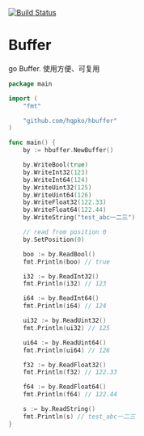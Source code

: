 [![Build Status](https://travis-ci.org/hqpko/hbuffer.svg?branch=master)](https://travis-ci.org/hqpko/hbuffer)

# Buffer
go Buffer.
使用方便、可复用

```go
package main

import (
	"fmt"

	"github.com/hqpko/hbuffer"
)

func main() {
	by := hbuffer.NewBuffer()

	by.WriteBool(true)
	by.WriteInt32(123)
	by.WriteInt64(124)
	by.WriteUint32(125)
	by.WriteUint64(126)
	by.WriteFloat32(122.33)
	by.WriteFloat64(122.44)
	by.WriteString("test_abc一二三")

	// read from position 0
	by.SetPosition(0)

	boo := by.ReadBool()
	fmt.Println(boo) // true

	i32 := by.ReadInt32()
	fmt.Println(i32) // 123

	i64 := by.ReadInt64()
	fmt.Println(i64) // 124

	ui32 := by.ReadUint32()
	fmt.Println(ui32) // 125

	ui64 := by.ReadUint64()
	fmt.Println(ui64) // 126

	f32 := by.ReadFloat32()
	fmt.Println(f32) // 122.33

	f64 := by.ReadFloat64()
	fmt.Println(f64) // 122.44

	s := by.ReadString()
	fmt.Println(s) // test_abc一二三
}

```
